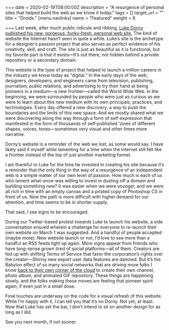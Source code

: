 +++
date = 2020-02-19T08:00:00Z
description = "A resurgence of personal sites that helped build the web as we know it today."
tags = []
target_url = ""
title = "Droids."
[menu.navlinks]
name = "Featured"
weight = 6

+++
Last week, after much public ridicule and ribbing, [Luke Dorny published his new, gorgeous, funky-fresh, personal web site.](https://lukedorny.com/articles/redesign-v6 "Luke Dorny v6") The kind of website the Internet hasn’t seen in quite a while. Luke’s site is the archetype for a designer’s passion project that also serves as perfect evidence of his creativity, skill, and craft. The site is just as beautiful as it is functional, but my favorite part is that it exists—It’s out there, not hidden behind a private repository or a secondary domain. 

This website is the type of project that helped to launch a million careers in the industry we know today as “digital.” In the early days of the web, designers, developers, and engineers came from television, publishing, journalism, public relations, and advertising to try their hand at being pioneers in a medium—a new frontier—called the World Wide Web. In the beginning, we were surrounded by people who were just as curious as we were to learn about this new medium with its own principals, practices, and technologies. Every day offered a new discovery, a way to push the boundaries and the limits of this new space. And we mostly shared what we were discovering along the way through a form of self-expression that manifested in the form of thousands of self-published ‘zines of different shapes, voices, tones—sometimes very visual and other times more narrative.

Dorny’s website is a reminder of the web we lost, as some would say. I have likely said it myself while lamenting for a time when the Internet still felt like a frontier instead of the top of just another marketing funnel.

I am thankful to Luke for the time he invested in creating his site because it’s a reminder that the only thing in the way of a resurgence of an independent web is a simple matter of our own level of passion. How much is each of us who lament what-once-was willing to invest in dusting off a domain and building something new? It was easier when we were younger, and we were all rich in time with an empty canvas and a pirated copy of Photoshop CS in front of us. Now the path is more difficult with higher demand for our attention, and time seems to be in shorter supply.

That said, I see signs to be encouraged.

During our Twitter-based protest towards Luke to launch his website, a side conversation ensued wherein a challenge for everyone to re-launch their own website on March 1 was suggested. And a handful of people accepted (maybe more). New website launch or not, I’d love to see more than a handful an RSS feeds light up again. More signs appear from friends who have long-sense grown tired of social platforms—all of them. Creators are fed up with shifting Terms of Service that favor the corporation’s rights over the creator—Shinny new export user data features are damned. But it’s the Babylon effect of so many social networks that are driving more folks I know [back to their own corner of the cloud](https://indieweb.org "Indie Web") to create their own channel, photo album, and animated GIF repository. These things are happening slowly, and the folks making these moves are feeling that pioneer spirit again, if even just in a small dose.

Final touches are underway on the code for a visual refresh of this website. While I’m happy with it, I can tell you that it’s no Dorny. Not yet, at least. Now that Luke has set the bar, I don’t intend to sit on another design for as long as I did.

See you next month, if not sooner.